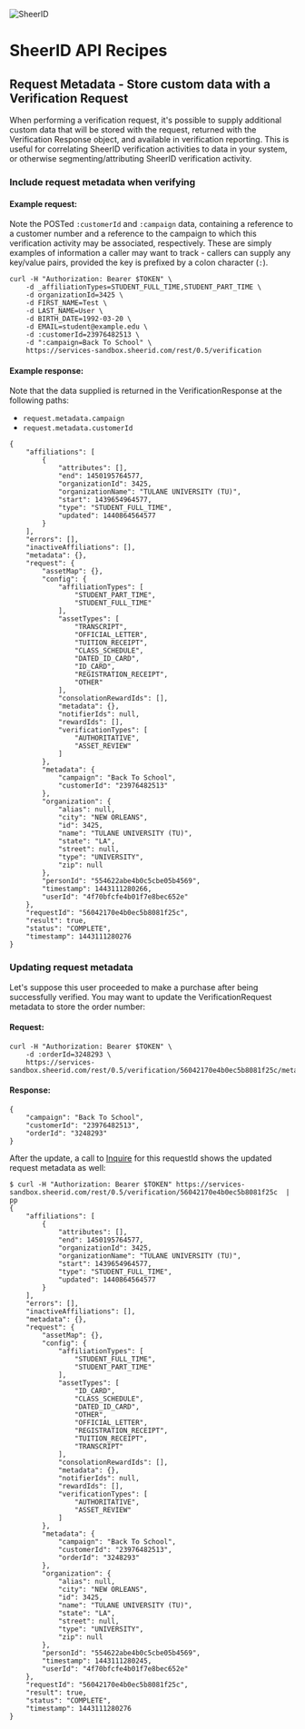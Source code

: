 ![SheerID](http://developer.sheerid.com/common/img/sheerid-logo-small.png)

SheerID API Recipes
===================

Request Metadata - Store custom data with a Verification Request
----------------------------------------------------------------

When performing a verification request, it's possible to supply additional custom data that will be stored with the request, returned with the Verification Response object, and available in verification reporting. This is useful for correlating SheerID verification activities to data in your system, or otherwise segmenting/attributing SheerID verification activity.

### Include request metadata when verifying

#### Example request:

Note the POSTed `:customerId` and `:campaign` data, containing a reference to a customer number and a reference to the campaign to which this verification activity may be associated, respectively. These are simply examples of information a caller may want to track - callers can supply any key/value pairs, provided the key is prefixed by a colon character (`:`).

    curl -H "Authorization: Bearer $TOKEN" \
        -d _affiliationTypes=STUDENT_FULL_TIME,STUDENT_PART_TIME \
        -d organizationId=3425 \
        -d FIRST_NAME=Test \
        -d LAST_NAME=User \
        -d BIRTH_DATE=1992-03-20 \
        -d EMAIL=student@example.edu \
        -d :customerId=23976482513 \
        -d ":campaign=Back To School" \
        https://services-sandbox.sheerid.com/rest/0.5/verification

#### Example response:

Note that the data supplied is returned in the VerificationResponse at the following paths:

 * `request.metadata.campaign`
 * `request.metadata.customerId`

````
{
    "affiliations": [
        {
            "attributes": [],
            "end": 1450195764577,
            "organizationId": 3425,
            "organizationName": "TULANE UNIVERSITY (TU)",
            "start": 1439654964577,
            "type": "STUDENT_FULL_TIME",
            "updated": 1440864564577
        }
    ],
    "errors": [],
    "inactiveAffiliations": [],
    "metadata": {},
    "request": {
        "assetMap": {},
        "config": {
            "affiliationTypes": [
                "STUDENT_PART_TIME",
                "STUDENT_FULL_TIME"
            ],
            "assetTypes": [
                "TRANSCRIPT",
                "OFFICIAL_LETTER",
                "TUITION_RECEIPT",
                "CLASS_SCHEDULE",
                "DATED_ID_CARD",
                "ID_CARD",
                "REGISTRATION_RECEIPT",
                "OTHER"
            ],
            "consolationRewardIds": [],
            "metadata": {},
            "notifierIds": null,
            "rewardIds": [],
            "verificationTypes": [
                "AUTHORITATIVE",
                "ASSET_REVIEW"
            ]
        },
        "metadata": {
            "campaign": "Back To School",
            "customerId": "23976482513"
        },
        "organization": {
            "alias": null,
            "city": "NEW ORLEANS",
            "id": 3425,
            "name": "TULANE UNIVERSITY (TU)",
            "state": "LA",
            "street": null,
            "type": "UNIVERSITY",
            "zip": null
        },
        "personId": "554622abe4b0c5cbe05b4569",
        "timestamp": 1443111280266,
        "userId": "4f70bfcfe4b01f7e8bec652e"
    },
    "requestId": "56042170e4b0ec5b8081f25c",
    "result": true,
    "status": "COMPLETE",
    "timestamp": 1443111280276
}
````

### Updating request metadata

Let's suppose this user proceeded to make a purchase after being successfully verified. You may want to update the VerificationRequest metadata to store the order number:

#### Request:

    curl -H "Authorization: Bearer $TOKEN" \
        -d :orderId=3248293 \
        https://services-sandbox.sheerid.com/rest/0.5/verification/56042170e4b0ec5b8081f25c/metadata

#### Response:

    {
        "campaign": "Back To School",
        "customerId": "23976482513",
        "orderId": "3248293"
    }


After the update, a call to [Inquire](http://developer.sheerid.com/docs/verification/inquire.html) for this requestId shows the updated request metadata as well:

````
$ curl -H "Authorization: Bearer $TOKEN" https://services-sandbox.sheerid.com/rest/0.5/verification/56042170e4b0ec5b8081f25c  | pp
{
    "affiliations": [
        {
            "attributes": [],
            "end": 1450195764577,
            "organizationId": 3425,
            "organizationName": "TULANE UNIVERSITY (TU)",
            "start": 1439654964577,
            "type": "STUDENT_FULL_TIME",
            "updated": 1440864564577
        }
    ],
    "errors": [],
    "inactiveAffiliations": [],
    "metadata": {},
    "request": {
        "assetMap": {},
        "config": {
            "affiliationTypes": [
                "STUDENT_FULL_TIME",
                "STUDENT_PART_TIME"
            ],
            "assetTypes": [
                "ID_CARD",
                "CLASS_SCHEDULE",
                "DATED_ID_CARD",
                "OTHER",
                "OFFICIAL_LETTER",
                "REGISTRATION_RECEIPT",
                "TUITION_RECEIPT",
                "TRANSCRIPT"
            ],
            "consolationRewardIds": [],
            "metadata": {},
            "notifierIds": null,
            "rewardIds": [],
            "verificationTypes": [
                "AUTHORITATIVE",
                "ASSET_REVIEW"
            ]
        },
        "metadata": {
            "campaign": "Back To School",
            "customerId": "23976482513",
            "orderId": "3248293"
        },
        "organization": {
            "alias": null,
            "city": "NEW ORLEANS",
            "id": 3425,
            "name": "TULANE UNIVERSITY (TU)",
            "state": "LA",
            "street": null,
            "type": "UNIVERSITY",
            "zip": null
        },
        "personId": "554622abe4b0c5cbe05b4569",
        "timestamp": 1443111280245,
        "userId": "4f70bfcfe4b01f7e8bec652e"
    },
    "requestId": "56042170e4b0ec5b8081f25c",
    "result": true,
    "status": "COMPLETE",
    "timestamp": 1443111280276
}
````